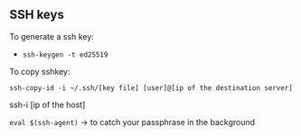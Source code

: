 
## SSH keys

To generate a ssh key: 

- `ssh-keygen -t ed25519 `  

To copy sshkey:

`ssh-copy-id -i ~/.ssh/[key file] [user]@[ip of the destination server]`

 ssh-i <key path> [ip of the host] 

`eval $(ssh-agent)` -> to catch your passphrase in the background